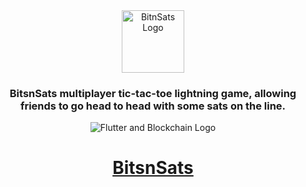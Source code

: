 <div align="center">
    <img src="https://i.ibb.co/4NfJFzf/1-10.png?raw=true" width="100px" alt="BitnSats Logo"/>
</div>

<h3 align="center">BitsnSats multiplayer tic-tac-toe lightning game, allowing friends to go head to head with some sats on the line.</h3>

<div align="center">
    <img src="https://i.ibb.co/gFSMxZS/FVsc-Bd-Mag-AAv-Yed.jpg?raw=true" alt="Flutter and Blockchain Logo"/>
</div>

<div align="center">

# [BitsnSats](https://bitsnsats.netlify.app/#/)

</div>